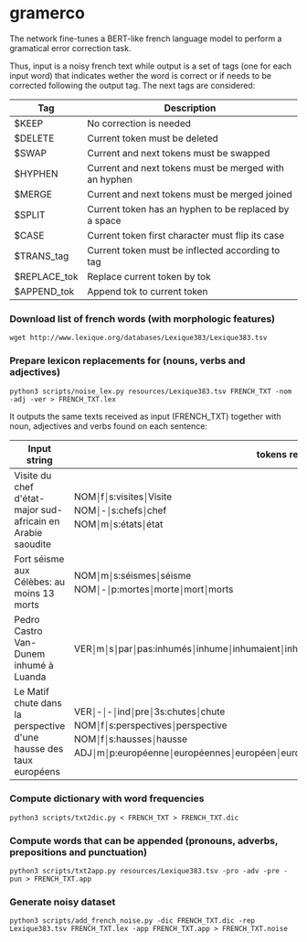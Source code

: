 # gramerco

The network fine-tunes a BERT-like french language model to perform a gramatical error correction task.

Thus, input is a noisy french text while output is a set of tags (one for each input word) that indicates wether the word is correct or if needs to be corrected following the output tag. The next tags are considered:

Tag          | Description
-------------|------------
$KEEP        | No correction is needed
$DELETE      | Current token must be deleted
$SWAP        | Current and next tokens must be swapped
$HYPHEN      | Current and next tokens must be merged with an hyphen
$MERGE       | Current and next tokens must be merged joined
$SPLIT       | Current token has an hyphen to be replaced by a space
$CASE        | Current token first character must flip its case
$TRANS_tag   | Current token must be inflected according to tag
$REPLACE_tok | Replace current token by tok
$APPEND_tok  | Append tok to current token

### Download list of french words (with morphologic features)
`wget http://www.lexique.org/databases/Lexique383/Lexique383.tsv`

### Prepare lexicon replacements for (nouns, verbs and adjectives)
`python3 scripts/noise_lex.py resources/Lexique383.tsv FRENCH_TXT -nom -adj -ver > FRENCH_TXT.lex`

It outputs the same texts received as input (FRENCH_TXT) together with noun, adjectives and verbs found on each sentence:

Input string | tokens recognised
-------------|-------
Visite du chef d'état-major sud-africain en Arabie saoudite | NOM￨f￨s:visites￨Visite <br>NOM￨-￨s:chefs￨chef <br>NOM￨m￨s:états￨état
Fort séisme aux Célèbes: au moins 13 morts | NOM￨m￨s:séismes￨séisme <br>NOM￨-￨p:mortes￨morte￨mort￨morts
Pedro Castro Van-Dunem inhumé à Luanda | VER￨m￨s￨par￨pas:inhumés￨inhume￨inhumaient￨inhumée￨inhumer￨inhumons￨inhuma￨inhumait￨inhumé
Le Matif chute dans la perspective d'une hausse des taux européens | VER￨-￨-￨ind￨pre￨3s:chutes￨chute <br>NOM￨f￨s:perspectives￨perspective <br>NOM￨f￨s:hausses￨hausse <br>ADJ￨m￨p:européenne￨européennes￨européen￨européens

### Compute dictionary with word frequencies
`python3 scripts/txt2dic.py < FRENCH_TXT > FRENCH_TXT.dic`

### Compute words that can be appended (pronouns, adverbs, prepositions and punctuation)
`python3 scripts/txt2app.py resources/Lexique383.tsv -pro -adv -pre -pun > FRENCH_TXT.app`

### Generate noisy dataset
```
python3 scripts/add_french_noise.py -dic FRENCH_TXT.dic -rep Lexique383.tsv FRENCH_TXT.lex -app FRENCH_TXT.app > FRENCH_TXT.noise
```
